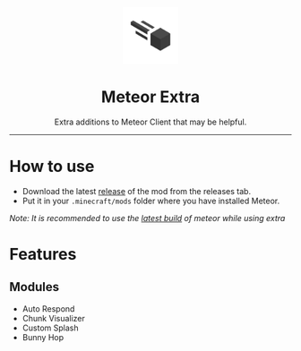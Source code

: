 <div align="center">
  <!-- Logo and Title -->
  <img src="/src/main/resources/assets/extra/icon.png" alt="logo" width="20%"/>
  <h1>Meteor Extra</h1>
  <p>Extra additions to Meteor Client that may be helpful.</p>
</div>

<hr />

# How to use
- Download the latest [release](/../../releases) of the mod from the releases tab.
- Put it in your `.minecraft/mods` folder where you have installed Meteor.

*Note: It is recommended to use the [latest build](https://meteorclient.com/) of meteor while using extra*

# Features
## Modules
- Auto Respond 
- Chunk Visualizer
- Custom Splash
- Bunny Hop
